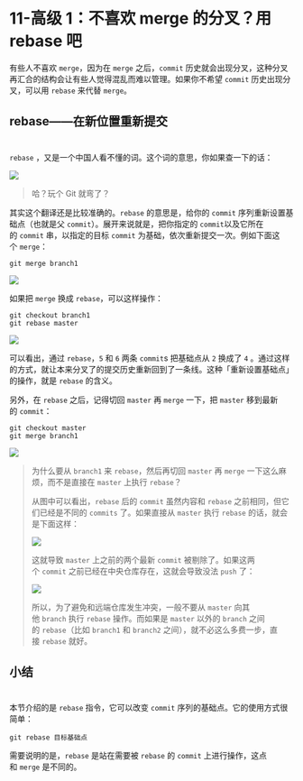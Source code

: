 

# 11-高级 1：不喜欢 merge 的分叉？用 rebase 吧


有些人不喜欢 `merge`，因为在 `merge` 之后，`commit` 历史就会出现分叉，这种分叉再汇合的结构会让有些人觉得混乱而难以管理。如果你不希望 `commit` 历史出现分叉，可以用 `rebase` 来代替 `merge`。

## rebase——在新位置重新提交

# 

`rebase` ，又是一个中国人看不懂的词。这个词的意思，你如果查一下的话：

![](https://user-gold-cdn.xitu.io/2017/11/21/15fdea7b6422ac3a?imageView2/0/w/1280/h/960/format/webp/ignore-error/1)

> 哈？玩个 Git 就弯了？

其实这个翻译还是比较准确的。`rebase` 的意思是，给你的 `commit` 序列重新设置基础点（也就是父 `commit`）。展开来说就是，把你指定的 `commit`以及它所在的 `commit` 串，以指定的目标 `commit` 为基础，依次重新提交一次。例如下面这个 `merge`：

~~~
git merge branch1

~~~

![](https://user-gold-cdn.xitu.io/2017/11/21/15fdea7b6646a1f3?imageslim)

如果把 `merge` 换成 `rebase`，可以这样操作：

~~~
git checkout branch1
git rebase master

~~~

![](data:image/svg+xml;utf8,)

可以看出，通过 `rebase`，`5` 和 `6` 两条 `commit`s 把基础点从 `2` 换成了 `4` 。通过这样的方式，就让本来分叉了的提交历史重新回到了一条线。这种「重新设置基础点」的操作，就是 `rebase` 的含义。

另外，在 `rebase` 之后，记得切回 `master` 再 `merge` 一下，把 `master` 移到最新的 `commit`：

~~~
git checkout master
git merge branch1

~~~

![](data:image/svg+xml;utf8,)

> 为什么要从 `branch1` 来 `rebase`，然后再切回 `master` 再 `merge` 一下这么麻烦，而不是直接在 `master` 上执行 `rebase`？
> 
> 从图中可以看出，`rebase` 后的 `commit` 虽然内容和 `rebase` 之前相同，但它们已经是不同的 `commits` 了。如果直接从 `master` 执行 `rebase` 的话，就会是下面这样：
> 
> ![](data:image/svg+xml;utf8,)
> 
> 
> 
> 
> 
> 这就导致 `master` 上之前的两个最新 `commit` 被剔除了。如果这两个 `commit` 之前已经在中央仓库存在，这就会导致没法 `push` 了：
> 
> ![](https://user-gold-cdn.xitu.io/2017/12/2/16014bc64d4337f8?imageView2/0/w/1280/h/960/format/webp/ignore-error/1)
> 
> 
> 
> 
> 
> 所以，为了避免和远端仓库发生冲突，一般不要从 `master` 向其他 `branch` 执行 `rebase` 操作。而如果是 `master` 以外的 `branch` 之间的 `rebase`（比如 `branch1` 和 `branch2` 之间），就不必这么多费一步，直接 `rebase` 就好。

## 小结

# 

本节介绍的是 `rebase` 指令，它可以改变 `commit` 序列的基础点。它的使用方式很简单：

~~~
git rebase 目标基础点

~~~

需要说明的是，`rebase` 是站在需要被 `rebase` 的 `commit` 上进行操作，这点和 `merge` 是不同的。

